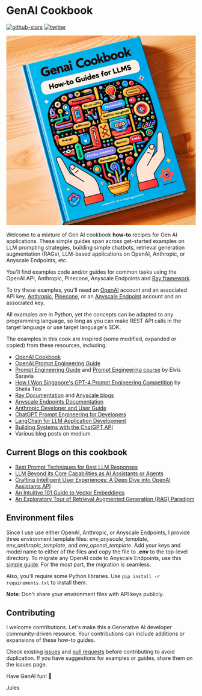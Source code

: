 # GenAI Cookbook

<a href="https://github.com/dmatrix/genai-cookbook"><img src="https://img.shields.io/github/stars/dmatrix/genai-cookbook" alt="github-stars"></a>
<a href="https://twitter.com/2twitme"><img src="https://img.shields.io/twitter/follow/2twitme?label=Follow" alt="twitter"></a>

<img src=images/gen_ai_cookbook_img_1.png>

Welcome to a mixture of Gen AI cookbook **how-to** recipes for Gen AI applications. These simple guides span across get-started examples on LLM prompting strategies, building simple chatbots, retrieval generation augmentation (RAGs), LLM-based applications on OpenAI, Anthropic, or Anyscale Endpoints, etc. 

You'll find examples code and/or guides for common tasks using the OpenAI API, Anthropic, Pinecone, Anyscale Endpoints and [Ray framework](https://www.ray.io/). 

To try these examples, you'll need an [OpenAI](https://platform.openai.com/docs/introduction) account and an associated API key, [Anthropic](https://docs.anthropic.com/claude/docs/intro-to-claude), [Pinecone](https://www.pinecone.io/pricing/), or an [Anyscale Endpoint](https://www.anyscale.com/get-started) account and an associated key. 

All examples are in Python, yet the concepts can be adapted to any programming language, so long as you can make REST API calls in the target language or use target language's SDK.

The examples in this cook are inspired (some modified, expanded or copied) from these resources, including:

 * [OpenAI Cookbook](https://github.com/openai/openai-cookbook)
 * [OpenAI Prompt Engineering Guide](https://platform.openai.com/docs/guides/prompt-engineering)
 * [Prompt Engineering Guide](https://www.promptingguide.ai/introduction) and [Prompt Engineering course](https://maven.com/dair-ai/prompt-engineering-llms?promoCode=MAVENMONDAY) by Elvis Saravia
 * [How I Won Singapore's GPT-4 Prompt Engineering Competition](https://towardsdatascience.com/how-i-won-singapores-gpt-4-prompt-engineering-competition-34c195a93d41) by Sheila Teo
 * [Ray Documentation](https://docs.ray.io/en/latest/) and [Anyscale blogs](https://www.anyscale.com/blog)
 * [Anyscale Endpoints Documentation](https://docs.endpoints.anyscale.com/)
 * [Anthropic Developer and User Guide](https://docs.anthropic.com/claude/docs/intro-to-claude)
 * [ChatGPT Prompt Engineering for Developers](https://learn.deeplearning.ai/chatgpt-prompt-eng/lesson/1/introduction)
 * [LangChain for LLM Application Development](https://learn.deeplearning.ai/langchain/lesson/1/introduction)
 * [Building Systems with the ChatGPT API](https://learn.deeplearning.ai/chatgpt-building-system/lesson/1/introduction)
 * Various blog posts on medium.

 ## Current Blogs on this cookbook

 * [Best Prompt Techniques for Best LLM Responses](https://medium.com/the-modern-scientist/best-prompt-techniques-for-best-llm-responses-24d2ff4f6bca)
* [LLM Beyond its Core Capabilities as AI Assistants or Agents](https://medium.com/@2twitme/llm-beyond-its-core-capabilities-as-ai-assistants-or-agents-704ffb972934)
* [Crafting Intelligent User Experiences: A Deep Dive into OpenAI Assistants API](https://medium.com/@2twitme/crafting-intelligent-user-experiences-a-deep-dive-into-openai-assistants-api-00439ace108a)
* [An Intuitive 101 Guide to Vector Embeddings](https://medium.com/@2twitme/an-intuitive-101-guide-to-vector-embeddings-ffde295c3558)
* [An Exploratory Tour of Retrieval Augmented Generation (RAG) Paradigm](https://medium.com/@2twitme/an-exploratory-tour-of-retrieval-augmented-generation-rag-paradigm-3940c1947d27)

## Environment files
Since I use use either OpenAI, Anthropic, or Anyscale Endpoints, I provide three
environment template files: *env_anyscale_template*, *env_anthropic_template*, and *env_openai_template*. Add your keys and model name to either of the files and copy the file to **.env** to the top-level directory. To migrate any OpenAI code to Anyscale Endpoints, use this [simple guide](https://docs.endpoints.anyscale.com/guides/migrate-from-openai/). For the most part, the migration is seamless.

Also, you'll require some Python libraries. Use `pip install -r requirements.txt` to install them.

**Note**: Don't share your environment files with API keys publicly.

## Contributing
I welcome contributions. Let's make this a Generative AI developer community-driven resource. Your contributions can include additions or expansions of these how-to guides.

Check existing [issues](https://github.com/dmatrix/genai-cookbook/issues) and [pull requests](https://github.com/dmatrix/genai-cookbook/pulls) before contributing to avoid duplication. If you have suggestions for examples or guides, share them on the issues page.


Have GenAI fun! 🥳️

Jules
